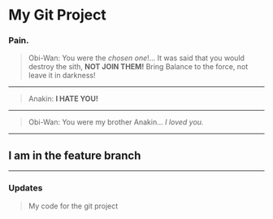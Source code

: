 # My Git Project

### Pain.

> Obi-Wan: You were the *chosen one*!... It was said that you would destroy the sith, **NOT JOIN THEM!** Bring Balance to the force, not leave it in darkness!
---
> Anakin: **I HATE YOU!**
---
> Obi-Wan: You were my brother Anakin... *I loved you.*

---
## I am in the feature branch
---
### Updates

> My code for the git project
